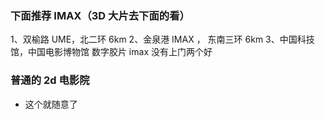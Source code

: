 ### 下面推荐 IMAX（3D 大片去下面的看）

1、双榆路 UME，北二环 6km
2、金泉港 IMAX ， 东南三环 6km
3、中国科技馆，中国电影博物馆 数字胶片 imax 没有上门两个好

### 普通的 2d 电影院

-   这个就随意了
